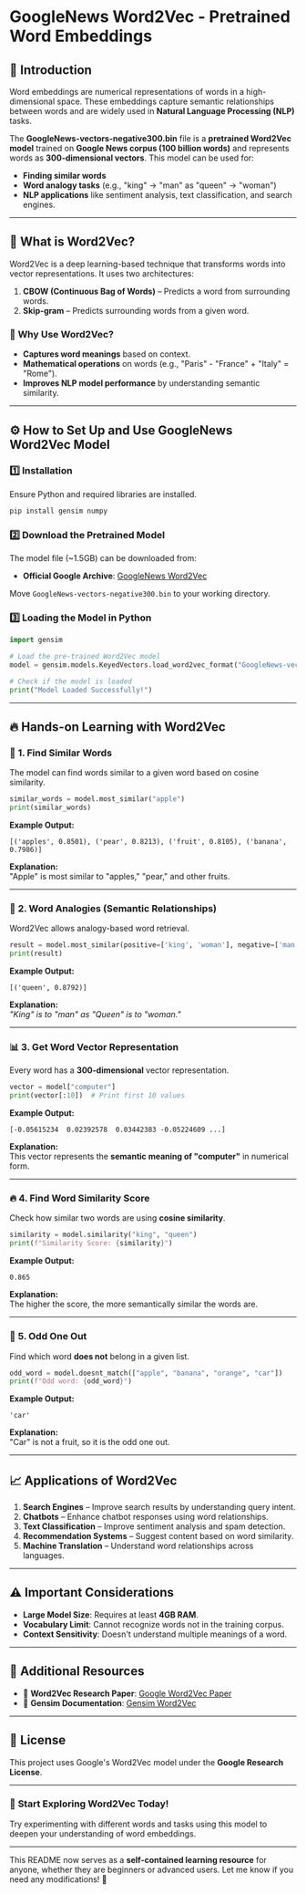 
# **GoogleNews Word2Vec - Pretrained Word Embeddings**

## 📌 **Introduction**
Word embeddings are numerical representations of words in a high-dimensional space. These embeddings capture semantic relationships between words and are widely used in **Natural Language Processing (NLP)** tasks.

The **GoogleNews-vectors-negative300.bin** file is a **pretrained Word2Vec model** trained on **Google News corpus (100 billion words)** and represents words as **300-dimensional vectors**. This model can be used for:
- **Finding similar words**
- **Word analogy tasks** (e.g., "king" → "man" as "queen" → "woman")
- **NLP applications** like sentiment analysis, text classification, and search engines.

---

## 🧠 **What is Word2Vec?**
Word2Vec is a deep learning-based technique that transforms words into vector representations. It uses two architectures:
1. **CBOW (Continuous Bag of Words)** – Predicts a word from surrounding words.
2. **Skip-gram** – Predicts surrounding words from a given word.

### 🎯 **Why Use Word2Vec?**
- **Captures word meanings** based on context.
- **Mathematical operations** on words (e.g., "Paris" - "France" + "Italy" = "Rome").
- **Improves NLP model performance** by understanding semantic similarity.

---

## ⚙ **How to Set Up and Use GoogleNews Word2Vec Model**
### 1️⃣ **Installation**
Ensure Python and required libraries are installed.

```bash
pip install gensim numpy
```

### 2️⃣ **Download the Pretrained Model**
The model file (~1.5GB) can be downloaded from:
- **Official Google Archive**: [GoogleNews Word2Vec](https://code.google.com/archive/p/word2vec/)

Move `GoogleNews-vectors-negative300.bin` to your working directory.

### 3️⃣ **Loading the Model in Python**
```python
import gensim

# Load the pre-trained Word2Vec model
model = gensim.models.KeyedVectors.load_word2vec_format("GoogleNews-vectors-negative300.bin", binary=True)

# Check if the model is loaded
print("Model Loaded Successfully!")
```

---

## 🔥 **Hands-on Learning with Word2Vec**
### 📖 **1. Find Similar Words**
The model can find words similar to a given word based on cosine similarity.

```python
similar_words = model.most_similar("apple")
print(similar_words)
```

**Example Output:**
```
[('apples', 0.8501), ('pear', 0.8213), ('fruit', 0.8105), ('banana', 0.7986)]
```
**Explanation:**  
"Apple" is most similar to "apples," "pear," and other fruits.

---

### 🔄 **2. Word Analogies (Semantic Relationships)**
Word2Vec allows analogy-based word retrieval.

```python
result = model.most_similar(positive=['king', 'woman'], negative=['man'])
print(result)
```

**Example Output:**
```
[('queen', 0.8792)]
```
**Explanation:**  
_"King" is to "man" as "Queen" is to "woman."_

---

### 📊 **3. Get Word Vector Representation**
Every word has a **300-dimensional** vector representation.

```python
vector = model["computer"]
print(vector[:10])  # Print first 10 values
```

**Example Output:**
```
[-0.05615234  0.02392578  0.03442383 -0.05224609 ...]
```
**Explanation:**  
This vector represents the **semantic meaning of "computer"** in numerical form.

---

### 🔥 **4. Find Word Similarity Score**
Check how similar two words are using **cosine similarity**.

```python
similarity = model.similarity("king", "queen")
print(f"Similarity Score: {similarity}")
```

**Example Output:**
```
0.865
```
**Explanation:**  
The higher the score, the more semantically similar the words are.

---

### 🧩 **5. Odd One Out**
Find which word **does not** belong in a given list.

```python
odd_word = model.doesnt_match(["apple", "banana", "orange", "car"])
print(f"Odd word: {odd_word}")
```

**Example Output:**
```
'car'
```
**Explanation:**  
"Car" is not a fruit, so it is the odd one out.

---

## 📈 **Applications of Word2Vec**
1. **Search Engines** – Improve search results by understanding query intent.
2. **Chatbots** – Enhance chatbot responses using word relationships.
3. **Text Classification** – Improve sentiment analysis and spam detection.
4. **Recommendation Systems** – Suggest content based on word similarity.
5. **Machine Translation** – Understand word relationships across languages.

---

## ⚠ **Important Considerations**
- **Large Model Size**: Requires at least **4GB RAM**.
- **Vocabulary Limit**: Cannot recognize words not in the training corpus.
- **Context Sensitivity**: Doesn't understand multiple meanings of a word.

---

## 🔗 **Additional Resources**
- 📘 **Word2Vec Research Paper**: [Google Word2Vec Paper](https://arxiv.org/pdf/1301.3781.pdf)  
- 📜 **Gensim Documentation**: [Gensim Word2Vec](https://radimrehurek.com/gensim/models/keyedvectors.html)  

---

## 📜 **License**
This project uses Google's Word2Vec model under the **Google Research License**.

---

### 🚀 **Start Exploring Word2Vec Today!**
Try experimenting with different words and tasks using this model to deepen your understanding of word embeddings.

---

This README now serves as a **self-contained learning resource** for anyone, whether they are beginners or advanced users. Let me know if you need any modifications! 🚀
